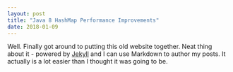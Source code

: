 ```yaml
---
layout: post
title: "Java 8 HashMap Performance Improvements"
date: 2018-01-09
---
```


Well. Finally got around to putting this old website together. Neat thing about it - powered by [Jekyll](http://jekyllrb.com) 
and I can use Markdown to author my posts. It actually is a lot easier than I thought it was going to be.
